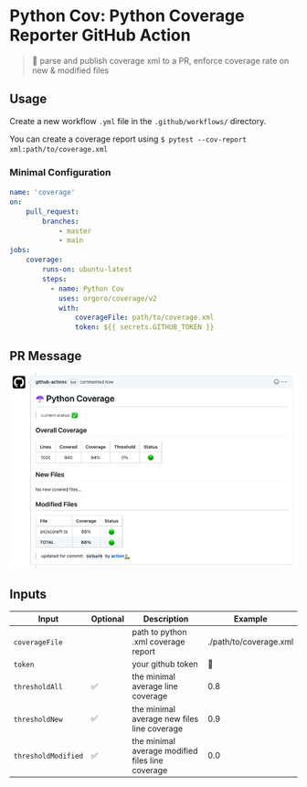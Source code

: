 # Python Cov: Python Coverage Reporter GitHub Action

> 🐍 parse and publish coverage xml to a PR, enforce coverage rate on new & modified files

## Usage

Create a new workflow `.yml` file in the `.github/workflows/` directory.

You can create a coverage report using `$ pytest --cov-report xml:path/to/coverage.xml`

### Minimal Configuration
```yml
name: 'coverage'
on:
    pull_request:
        branches:
            - master
            - main
jobs:
    coverage:
        runs-on: ubuntu-latest
        steps:
          - name: Python Cov 
            uses: orgoro/coverage/v2
            with:
                coverageFile: path/to/coverage.xml
                token: ${{ secrets.GITHUB_TOKEN }}
```
## PR Message

![message](./images/pr-message.png)

## Inputs

| Input               | Optional | Description                                      | Example                |
|---------------------|----------|--------------------------------------------------|------------------------|
| `coverageFile`      |          | path to python .xml coverage report              | ./path/to/coverage.xml |
| `token`             |          | your github token                                | 🤫                     |
| `thresholdAll`      | ✅        | the minimal average line coverage                | 0.8                    |
| `thresholdNew`      | ✅        | the minimal average new files line coverage      | 0.9                    |
| `thresholdModified` | ✅        | the minimal average modified files line coverage | 0.0                    |
